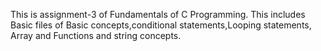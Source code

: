 This is assignment-3 of Fundamentals of C Programming. This includes Basic files of Basic concepts,conditional statements,Looping statements, Array and Functions and string concepts.
